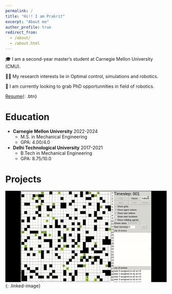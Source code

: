 ```yaml
---
permalink: /
title: "Hi!! I am Prakrit"
excerpt: "About me"
author_profile: true
redirect_from: 
  - /about/
  - /about.html
---
```



🎓 I am a second-year master’s student at Carnegie Mellon University (CMU).

🕵️‍♂️ My research interests lie in Optimal control, simulations and robotics.

💼 I am currently looking to grab PhD opportunnities in field of robotics.

[Resume](/files/PrakritTyagi_resume.pdf){: .btn}
<!-- 👇 Read through this page to know more about me.  -->





Education
======
* **Carnegie Mellon University**            2022-2024
  * M.S. in Mechanical Engineering
  * GPA: 4.00/4.0 
* **Delhi Technological University**        2017-2021
  * B.Tech in Mechanical Engineering
  * GPA: 8.75/10.0 

Projects
======

[![!!!BROKEN!!!](/images/MAPF.gif)](/files/PrakritTyagi_resume.pdf){: .linked-image}

<style>
.linked-image {
  position: relative;
}

.linked-image:hover::after {
  content: "Read More";
  position: absolute;
  top: 50%;
  left: 50%;
  transform: translate(-50%, -50%);
  background: rgba(255, 255, 255, 0.8);
  padding: 10px;
  border-radius: 5px;
  backdrop-filter: blur(5px);
  font-weight: bold;
  color: #333;
}
</style>

<!-- 
Example: editing a markdown file for a talk
![Editing a markdown file for a talk](/images/editing-talk.png) -->
